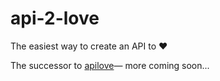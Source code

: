 # api-2-love
The easiest way to create an API to ❤️

The successor to [apilove](https://www.npmjs.com/package/apilove)— more coming soon...